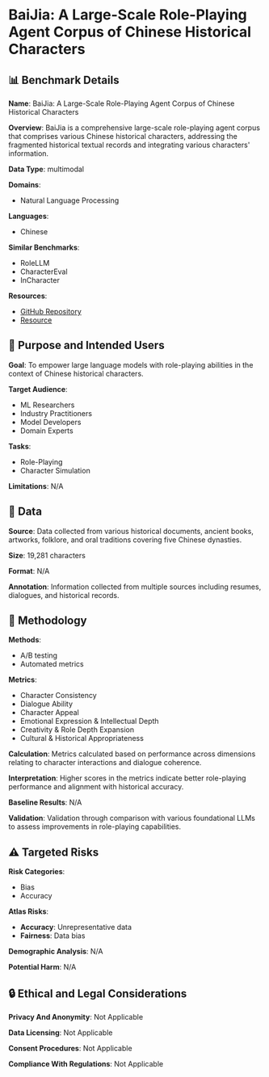 # BaiJia: A Large-Scale Role-Playing Agent Corpus of Chinese Historical Characters

## 📊 Benchmark Details

**Name**: BaiJia: A Large-Scale Role-Playing Agent Corpus of Chinese Historical Characters

**Overview**: BaiJia is a comprehensive large-scale role-playing agent corpus that comprises various Chinese historical characters, addressing the fragmented historical textual records and integrating various characters' information.

**Data Type**: multimodal

**Domains**:
- Natural Language Processing

**Languages**:
- Chinese

**Similar Benchmarks**:
- RoleLLM
- CharacterEval
- InCharacter

**Resources**:
- [GitHub Repository](https://github.com/BAI-LAB/BaiJia)
- [Resource](https://baijia.online)

## 🎯 Purpose and Intended Users

**Goal**: To empower large language models with role-playing abilities in the context of Chinese historical characters.

**Target Audience**:
- ML Researchers
- Industry Practitioners
- Model Developers
- Domain Experts

**Tasks**:
- Role-Playing
- Character Simulation

**Limitations**: N/A

## 💾 Data

**Source**: Data collected from various historical documents, ancient books, artworks, folklore, and oral traditions covering five Chinese dynasties.

**Size**: 19,281 characters

**Format**: N/A

**Annotation**: Information collected from multiple sources including resumes, dialogues, and historical records.

## 🔬 Methodology

**Methods**:
- A/B testing
- Automated metrics

**Metrics**:
- Character Consistency
- Dialogue Ability
- Character Appeal
- Emotional Expression & Intellectual Depth
- Creativity & Role Depth Expansion
- Cultural & Historical Appropriateness

**Calculation**: Metrics calculated based on performance across dimensions relating to character interactions and dialogue coherence.

**Interpretation**: Higher scores in the metrics indicate better role-playing performance and alignment with historical accuracy.

**Baseline Results**: N/A

**Validation**: Validation through comparison with various foundational LLMs to assess improvements in role-playing capabilities.

## ⚠️ Targeted Risks

**Risk Categories**:
- Bias
- Accuracy

**Atlas Risks**:
- **Accuracy**: Unrepresentative data
- **Fairness**: Data bias

**Demographic Analysis**: N/A

**Potential Harm**: N/A

## 🔒 Ethical and Legal Considerations

**Privacy And Anonymity**: Not Applicable

**Data Licensing**: Not Applicable

**Consent Procedures**: Not Applicable

**Compliance With Regulations**: Not Applicable
